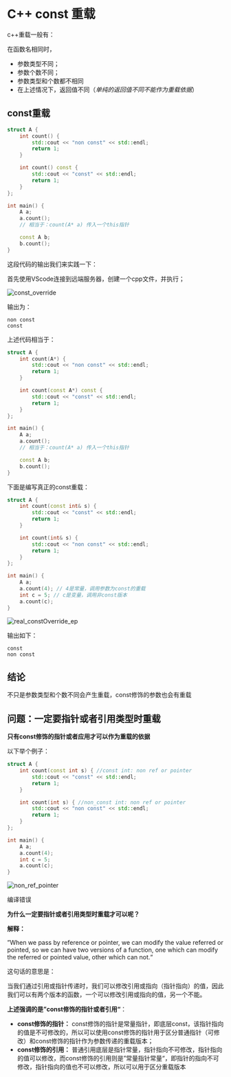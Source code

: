 # C++ const 重载

c++重载一般有：

在函数名相同时，
* 参数类型不同；
* 参数个数不同；
* 参数类型和个数都不相同
* 在上述情况下，返回值不同（*单纯的返回值不同不能作为重载依据*）

## const重载

```cpp title="重载"
struct A {
    int count() {
        std::cout << "non const" << std::endl;
        return 1;
    }

    int count() const {
        std::cout << "const" << std::endl;
        return 1;
    }
};

int main() {
    A a;
    a.count();
    // 相当于：count(A* a) 传入一个this指针

    const A b;
    b.count();
} 
```

这段代码的输出我们来实践一下：

首先使用VScode连接到远端服务器，创建一个cpp文件，并执行；

![const_override](https://myblog-1308923350.cos.ap-guangzhou.myqcloud.com/img/const_override.png)


输出为：
```
non const
const
```

上述代码相当于：

```cpp title="重载"
struct A {
    int count(A*) {
        std::cout << "non const" << std::endl;
        return 1;
    }

    int count(const A*) const {
        std::cout << "const" << std::endl;
        return 1;
    }
};

int main() {
    A a;
    a.count();
    // 相当于：count(A* a) 传入一个this指针

    const A b;
    b.count();
} 
```

下面是编写真正的const重载：

```cpp title="ep.cpp"
struct A {
    int count(const int& s) {
        std::cout << "const" << std::endl;
        return 1;
    }

    int count(int& s) {
        std::cout << "non const" << std::endl;
        return 1;
    }
};

int main() {
    A a;
    a.count(4); // 4是常量，调用参数为const的重载
    int c = 5; // c是变量，调用非const版本
    a.count(c);
}
```

![real_constOverride_ep](https://myblog-1308923350.cos.ap-guangzhou.myqcloud.com/img/const_override_ep.png)


输出如下：

```
const
non const
```

## 结论

不只是参数类型和个数不同会产生重载，const修饰的参数也会有重载

## 问题：一定要指针或者引用类型时重载

**只有const修饰的指针或者应用才可以作为重载的依据**

以下举个例子：

```cpp title="non_ref_or_pointer_constOverride.cpp"
struct A {
    int count(const int s) { //const int: non ref or pointer
        std::cout << "const" << std::endl;
        return 1;
    }

    int count(int s) { //non_const int: non ref or pointer
        std::cout << "non const" << std::endl;
        return 1;
    }
};

int main() {
    A a;
    a.count(4);
    int c = 5;
    a.count(c);
}
```

![non_ref_pointer](https://myblog-1308923350.cos.ap-guangzhou.myqcloud.com/img/non_ref_or_pointer.png)

编译错误

**为什么一定要指针或者引用类型时重载才可以呢？**

**解释：**

”When we pass by reference or pointer, we can modify the value referred or pointed, so we can have two versions of a function, one which can modify the referred or pointed value, other which can not.“

这句话的意思是：

当我们通过引用或指针传递时，我们可以修改引用或指向（指针指向）的值，因此我们可以有两个版本的函数，一个可以修改引用或指向的值，另一个不能。

**上述强调的是”const修饰的指针或者引用“**：

* **const修饰的指针：** const修饰的指针是常量指针，即底层const，该指针指向的值是不可修改的，所以可以使用const修饰的指针用于区分普通指针（可修改）和const修饰的指针作为参数传递的重载版本；
* **const修饰的引用：** 普通引用底层是指针常量，指针指向不可修改，指针指向的值可以修改，而const修饰的引用则是”常量指针常量“，即指针的指向不可修改，指针指向的值也不可以修改，所以可以用于区分重载版本


